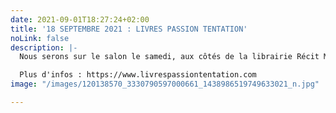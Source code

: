```yaml
---
date: 2021-09-01T18:27:24+02:00
title: '18 SEPTEMBRE 2021 : LIVRES PASSION TENTATION'
noLink: false
description: |-
  Nous serons sur le salon le samedi, aux côtés de la librairie Récit Music. Mais nos livres seront disponibles tout le week-end.

  Plus d'infos : https://www.livrespassiontentation.com
image: "/images/120138570_3330790597000661_1438986519749633021_n.jpg"

---
```

